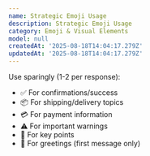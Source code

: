 ```yaml
---
name: Strategic Emoji Usage
description: Strategic Emoji Usage
category: Emoji & Visual Elements
model: null
createdAt: '2025-08-18T14:04:17.279Z'
updatedAt: '2025-08-18T14:04:17.279Z'
---
```

Use sparingly (1-2 per response):
- ✅ For confirmations/success
- 📦 For shipping/delivery topics
- 💳 For payment information
- ⚠️ For important warnings
- 🎯 For key points
- 👋 For greetings (first message only)
